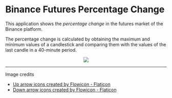 # Binance Futures Percentage Change

This application shows the *percentage change* in the futures market of the Binance platform.

The percentage change is calculated by obtaining the maximum and minimum values of a candlestick and comparing them with the values of the last candle in a 40-minute period.

<p align="center" width="100%">
    <img src="https://lh3.googleusercontent.com/d/1Ad8i2Wnt2ISajRADDc7Y0BN9UrTafxLn"> 
</p>

---
Image credits

* [Up arrow icons created by Flowicon - Flaticon](https://www.flaticon.com/free-icons/up-arrow)
* [Down arrow icons created by Flowicon - Flaticon](https://www.flaticon.com/free-icons/down-arrow)
